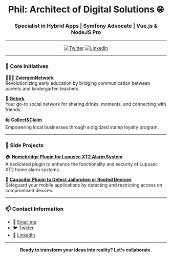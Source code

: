 <h1 align="center">Phil: Architect of Digital Solutions 🌐</h1>
<h3 align="center">Specialist in Hybrid Apps | Symfony Advocate | Vue.js & NodeJS Pro</h3>

---

<p align="center">
  <a href="https://twitter.com/YOUR_TWITTER_HANDLE"><img src="https://img.shields.io/twitter/follow/YOUR_TWITTER_HANDLE?label=Twitter&style=social" alt="Twitter"></a>
  <a href="https://www.linkedin.com/in/phil-miletic-4a6b421b0/"><img src="https://img.shields.io/badge/-LinkedIn-black.svg?style=flat&logo=linkedin&colorB=555" alt="LinkedIn"></a>
</p>

---

### 💼 Core Initiatives

👨‍👩‍👦 [**ZwergenNetwork**](#)  
Revolutionizing early education by bridging communication between parents and kindergarten teachers.

🍻 [**Getnrk**](#)  
Your go-to social network for sharing drinks, moments, and connecting with friends.

🛍️ [**Collect&Claim**](#)  
Empowering local businesses through a digitized stamp loyalty program.

---

### 🎨 Side Projects

🏠 [**Homebridge Plugin for Lupusec XT2 Alarm System**](https://github.com/Phil0xFF/homebridge-lupus-security)  
A dedicated plugin to enhance the functionality and security of Lupusec XT2 home alarm systems.

📱 [**Capacitor Plugin to Detect Jailbroken or Rooted Devices**](https://github.com/Phil0xFF/capacitor-jailbreak-root-detection)  
Safeguard your mobile applications by detecting and restricting access on compromised devices.

---

### 📫 Contact Information

- 💌 [Email me](mailto:hello@philmiletic.com)
- 🐦 [Twitter](https://twitter.com/YOUR_TWITTER_HANDLE)
- 💼 [LinkedIn](https://www.linkedin.com/in/phil-miletic-4a6b421b0/)

---

<p align="center">
  <b>Ready to transform your ideas into reality? Let's collaborate.</b><br>
</p>
